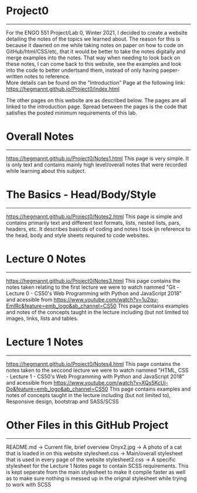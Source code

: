 # Project0
--------------------------------------
For the ENGO 551 Project/Lab 0, Winter 2021, I decided to create a website detailing the notes of the topics we learned about. The reason for this is because it dawned on me while taking notes on paper on how to code on GitHub/html/CSS/etc, that it would be better to take the notes digitally and merge examples into the notes. That way when needing to look back on these notes, I can come back to this website, see the examples and look into the code to better undertsand them, instead of only having paeper-written notes to reference.  
More details can be found on the "Introduction" Page at the following link: https://hegmannt.github.io/Project0/index.html

The other pages on this website are as described below. The pages are all linked to the introduction page. Spread between the pages is the code that satisfies the posted minimum requirements of this lab. 


# Overall Notes
--------------------------------------
https://hegmannt.github.io/Project0/Notes1.html
This page is very simple. It is only text and contains mainly high level/overall notes that were recorded while learning about this subject. 


# The Basics - Head/Body/Style
--------------------------------------
https://hegmannt.github.io/Project0/Notes2.html
This page is simple and contains primarily text and different text formats, lists, nested lists, pars, headers, etc. It describes basicds of coding and notes I took ijn reference to the head, body and style sheets required to code websites. 

# Lecture 0 Notes
--------------------------------------
https://hegmannt.github.io/Project0/Notes3.html
This page contains the notes taken relating to the first lecture we were to watch nammed "Git - Lecture 0 - CS50's Web Programming with Python and JavaScript 2018"
 and acessible from https://www.youtube.com/watch?v=1u2qu-EmIRc&feature=emb_logo&ab_channel=CS50
This page contains examples and notes of the concepts taught in the lecture including (but not limited to) images, links, lists and tables. 

# Lecture 1 Notes
--------------------------------------
https://hegmannt.github.io/Project0/Notes4.html
This page contains the notes taken to the seccond lecture we were to watch nammed "HTML, CSS - Lecture 1 - CS50's Web Programming with Python and JavaScript 2018" and acessible from https://www.youtube.com/watch?v=XQs5KcUj-Do&feature=emb_logo&ab_channel=CS50
This page contains examples and notes of concepts taught in the lecture including (but not limited to), Responsive design, bootstrap and SASS/SCSS

# Other Files in this GitHub Project
--------------------------------------
README.md -> Current file, brief overview
Onyx2.jpg -> A photo of a cat that is loaded in on this website
stylesheet.css -> Main/overall stylesheet that is used in every page of the website
stylesheet2.css -> A specific stylesheet for the Lecture 1 Notes page to contain SCSS requirements. This is kept seperate from the main stylesheet to make it compile faster as well as to make sure nothing is messed up in the orignal stylesheet while trying to work with SCSS



